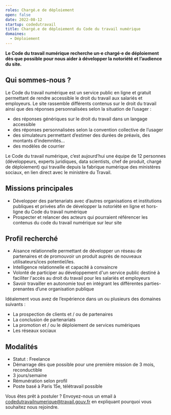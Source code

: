 ```yaml
---
roles: Chargé.e de déploiement
open: false
date: 2022-08-12
startup: codedutravail
title: Chargé.e de déploiement du Code du travail numérique
domaines:
  - Déploiement
---
```

	
**Le Code du travail numérique recherche un·e chargé·e de déploiement dès que possible pour nous aider à développer la notoriété et l’audience du site.**

## Qui sommes-nous ?

Le Code du travail numérique est un service public en ligne et gratuit permettant de rendre accessible le droit du travail aux salariés et employeurs.
Le site rassemble différents contenus sur le droit du travail ainsi que des réponses personnalisées selon la situation de l’usager :
* des réponses génériques sur le droit du travail dans un langage accessible
* des réponses personnalisées selon la convention collective de l’usager
* des simulateurs permettant d’estimer des durées de préavis, des montants d’indemnités…
* des modèles de courrier

Le Code du travail numérique, c’est aujourd’hui une équipe de 12 personnes (développeurs, experts juridiques, data scientists, chef de produit, chargé de déploiement) qui travaille depuis la fabrique numérique des ministères sociaux, en lien direct avec le ministère du Travail.


## Missions principales

* Développer des partenariats avec d’autres organisations et institutions publiques et privées afin de développer la notoriété en ligne et hors-ligne du Code du travail numérique
* Prospecter et relancer des acteurs qui pourraient référencer les contenus du code du travail numérique sur leur site


## Profil recherché

* Aisance relationnelle permettant de développer un réseau de partenaires et de promouvoir un produit auprès de nouveaux utilisateurs/ices potentiel/les.
* Intelligence relationnelle et capacité à convaincre
* Volonté de participer au développement d'un service public destiné à faciliter l'accès au droit du travail pour les salariés et employeurs
* Savoir travailler en autonomie tout en intégrant les différentes parties-prenantes d’une organisation publique

Idéalement vous avez de l’expérience dans un ou plusieurs des domaines suivants :
* La prospection de clients et / ou de partenaires
*	La conclusion de partenariats
*	La promotion et / ou le déploiement de services numériques
*	Les réseaux sociaux


## Modalités

* Statut : Freelance
*	Démarrage dès que possible pour une première mission de 3 mois, reconductible
*	3 jours/semaine
*	Rémunération selon profil
*	Poste basé à Paris 15e, télétravail possible

Vous êtes prêt à postuler ? Envoyez-nous un email à codedutravailnumerique@travail.gouv.fr en expliquant pourquoi vous souhaitez nous rejoindre.
